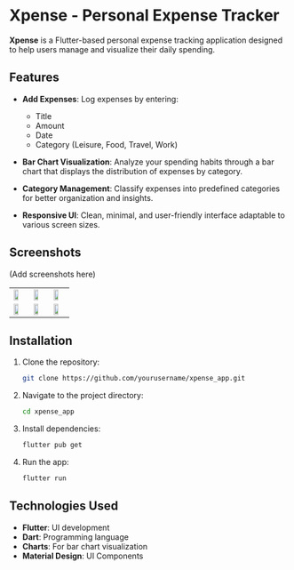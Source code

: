 # Xpense - Personal Expense Tracker

**Xpense** is a Flutter-based personal expense tracking application designed to help users manage and visualize their daily spending.

## Features

- **Add Expenses**: Log expenses by entering:
  - Title
  - Amount
  - Date
  - Category (Leisure, Food, Travel, Work)

- **Bar Chart Visualization**: Analyze your spending habits through a bar chart that displays the distribution of expenses by category.

- **Category Management**: Classify expenses into predefined categories for better organization and insights.

- **Responsive UI**: Clean, minimal, and user-friendly interface adaptable to various screen sizes.

## Screenshots
(Add screenshots here)
<table>
  <tr>
    <td><img src="https://github.com/user-attachments/assets/a527898a-16b3-4b67-a4f2-a8a0f9811835" width="65%"></td>
    <td><img src="https://github.com/user-attachments/assets/15d5fd3e-fb42-46f4-802d-f587280d8ed2" width="65%"></td>
    <td><img src="https://github.com/user-attachments/assets/4cb31c16-fc64-4be1-b35f-fcde2a31cc17" width="65%"></td>
  </tr>
  <tr>
    <td><img src="https://github.com/user-attachments/assets/fe9559e0-84dc-4f07-b3e4-16695daefb2d" width="65%"></td>
    <td><img src="https://github.com/user-attachments/assets/799cdbe5-5faa-4992-b980-5581f28ae46a" width="65%"></td>
    <td><img src="https://github.com/user-attachments/assets/f3abcfbb-383f-48c3-9639-60c0d1f916c5" width="65%"></td>
  </tr>
</table>

## Installation

1. Clone the repository:
   ```sh
   git clone https://github.com/yourusername/xpense_app.git
   ```
2. Navigate to the project directory:
   ```sh
   cd xpense_app
   ```
3. Install dependencies:
   ```sh
   flutter pub get
   ```
4. Run the app:
   ```sh
   flutter run
   ```

## Technologies Used

- **Flutter**: UI development
- **Dart**: Programming language
- **Charts**: For bar chart visualization
- **Material Design**: UI Components

